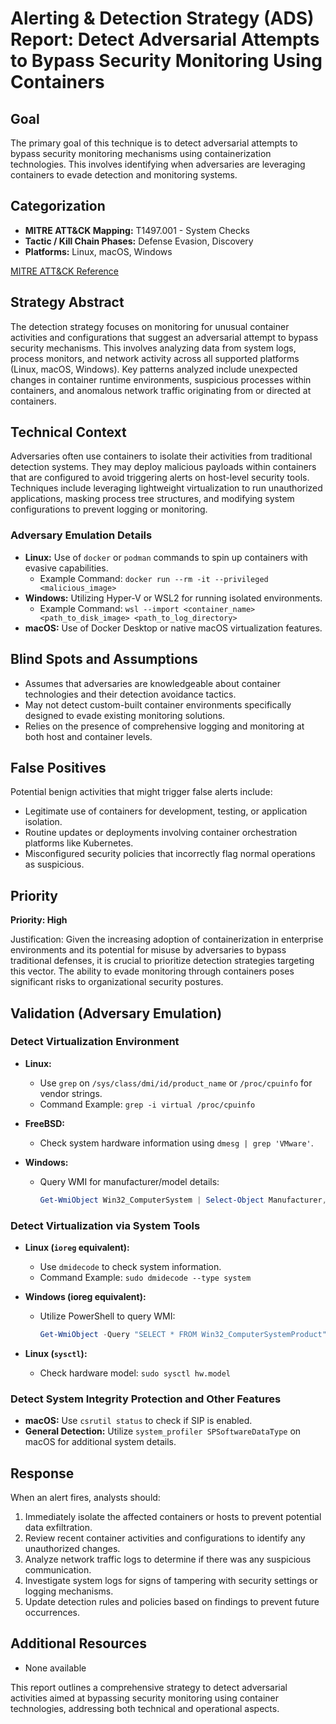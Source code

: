 # Alerting & Detection Strategy (ADS) Report: Detect Adversarial Attempts to Bypass Security Monitoring Using Containers

## Goal
The primary goal of this technique is to detect adversarial attempts to bypass security monitoring mechanisms using containerization technologies. This involves identifying when adversaries are leveraging containers to evade detection and monitoring systems.

## Categorization
- **MITRE ATT&CK Mapping:** T1497.001 - System Checks
- **Tactic / Kill Chain Phases:** Defense Evasion, Discovery
- **Platforms:** Linux, macOS, Windows

[MITRE ATT&CK Reference](https://attack.mitre.org/techniques/T1497/001)

## Strategy Abstract
The detection strategy focuses on monitoring for unusual container activities and configurations that suggest an adversarial attempt to bypass security mechanisms. This involves analyzing data from system logs, process monitors, and network activity across all supported platforms (Linux, macOS, Windows). Key patterns analyzed include unexpected changes in container runtime environments, suspicious processes within containers, and anomalous network traffic originating from or directed at containers.

## Technical Context
Adversaries often use containers to isolate their activities from traditional detection systems. They may deploy malicious payloads within containers that are configured to avoid triggering alerts on host-level security tools. Techniques include leveraging lightweight virtualization to run unauthorized applications, masking process tree structures, and modifying system configurations to prevent logging or monitoring.

### Adversary Emulation Details
- **Linux:** Use of `docker` or `podman` commands to spin up containers with evasive capabilities.
  - Example Command: `docker run --rm -it --privileged <malicious_image>`
- **Windows:** Utilizing Hyper-V or WSL2 for running isolated environments.
  - Example Command: `wsl --import <container_name> <path_to_disk_image> <path_to_log_directory>`
- **macOS:** Use of Docker Desktop or native macOS virtualization features.

## Blind Spots and Assumptions
- Assumes that adversaries are knowledgeable about container technologies and their detection avoidance tactics.
- May not detect custom-built container environments specifically designed to evade existing monitoring solutions.
- Relies on the presence of comprehensive logging and monitoring at both host and container levels.

## False Positives
Potential benign activities that might trigger false alerts include:
- Legitimate use of containers for development, testing, or application isolation.
- Routine updates or deployments involving container orchestration platforms like Kubernetes.
- Misconfigured security policies that incorrectly flag normal operations as suspicious.

## Priority
**Priority: High**

Justification: Given the increasing adoption of containerization in enterprise environments and its potential for misuse by adversaries to bypass traditional defenses, it is crucial to prioritize detection strategies targeting this vector. The ability to evade monitoring through containers poses significant risks to organizational security postures.

## Validation (Adversary Emulation)
### Detect Virtualization Environment
- **Linux:**
  - Use `grep` on `/sys/class/dmi/id/product_name` or `/proc/cpuinfo` for vendor strings.
  - Command Example: `grep -i virtual /proc/cpuinfo`
  
- **FreeBSD:**
  - Check system hardware information using `dmesg | grep 'VMware'`.
  
- **Windows:**
  - Query WMI for manufacturer/model details:
    ```powershell
    Get-WmiObject Win32_ComputerSystem | Select-Object Manufacturer, Model
    ```

### Detect Virtualization via System Tools
- **Linux (`ioreg` equivalent):** 
  - Use `dmidecode` to check system information.
  - Command Example: `sudo dmidecode --type system`
  
- **Windows (ioreg equivalent):**
  - Utilize PowerShell to query WMI:
    ```powershell
    Get-WmiObject -Query "SELECT * FROM Win32_ComputerSystemProduct" | Select-Object Name, Vendor
    ```
  
- **Linux (`sysctl`):**
  - Check hardware model: `sudo sysctl hw.model`
  
### Detect System Integrity Protection and Other Features
- **macOS:** Use `csrutil status` to check if SIP is enabled.
- **General Detection:** Utilize `system_profiler SPSoftwareDataType` on macOS for additional system details.

## Response
When an alert fires, analysts should:
1. Immediately isolate the affected containers or hosts to prevent potential data exfiltration.
2. Review recent container activities and configurations to identify any unauthorized changes.
3. Analyze network traffic logs to determine if there was any suspicious communication.
4. Investigate system logs for signs of tampering with security settings or logging mechanisms.
5. Update detection rules and policies based on findings to prevent future occurrences.

## Additional Resources
- None available

This report outlines a comprehensive strategy to detect adversarial activities aimed at bypassing security monitoring using container technologies, addressing both technical and operational aspects.